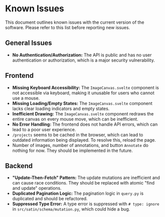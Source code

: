 # Known Issues

This document outlines known issues with the current version of the software. Please refer to this list before reporting new issues.

## General Issues

- **No Authentication/Authorization:** The API is public and has no user authentication or authorization, which is a major security vulnerability.

## Frontend

- **Missing Keyboard Accessibility:** The `ImageCanvas.svelte` component is not accessible via keyboard, making it unusable for users who cannot use a mouse.
- **Missing Loading/Empty States:** The `ImageCanvas.svelte` component lacks clear loading indicators and empty states.
- **Inefficient Drawing:** The `ImageCanvas.svelte` component redraws the entire canvas on every mouse move, which can be inefficient.
- **No Error Handling:** The frontend does not handle API errors, which can lead to a poor user experience.
- `/projects` seems to be cached in the browser, which can lead to outdated information being displayed. To resolve this,
    reload the page.
- Number of images, number of annotations, and button `Annotate` do nothing for now. They should be implemented in the future.

## Backend

- **"Update-Then-Fetch" Pattern:** The update mutations are inefficient and can cause race conditions. They should be replaced with atomic "find and update" operations.
- **Duplicated Pagination Logic:** The pagination logic in `query.py` is duplicated and should be refactored.
- **Suppressed Type Error:** A type error is suppressed with `# type: ignore` in `src/satin/schema/mutation.py`, which could hide a bug.
